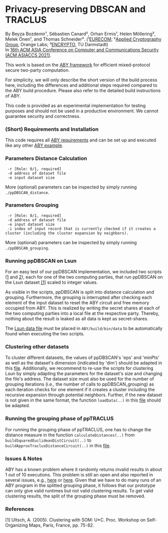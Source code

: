 # Privacy-preserving DBSCAN and TRACLUS

By Beyza Bozdemir¹, Sébastien Canard², Orhan Ermis¹, Helen Möllering³, Melek Önen¹, and Thomas Schneider³. (¹[EURECOM](http://www.eurecom.fr); ²[Applied Cryptography Group](https://crypto.orange-labs.fr/), Orange Labs; ³[ENCRYPTO](http://www.encrypto.de), TU Darmstadt) <br>In [16th ACM ASIA Conference on Computer and Communications Security (ACM ASIACCS 2021)](https://asiaccs2021.comp.polyu.edu.hk/). <!--%[Paper available here.](https://encrypto.de/papers/) -->

This work is based on the [ABY framework](https://github.com/encryptogroup/ABY/) for efficient mixed-protocol secure two-party computation.

For simplicity, we will only describe the short version of the build process here, including the differences and additional steps required compared to the ABY build procedure.
Please also refer to the detailed build instructions of ABY.

This code is provided as an experimental implementation for testing purposes and should not be used in a productive environment. We cannot guarantee security and correctness.

### (Short) Requirements and Installation

This code requires all [ABY requirements](https://github.com/encryptogroup/ABY#requirements) and can be set up and executed like any other [ABY example](https://github.com/encryptogroup/ABY#aby-applications).

### Parameters Distance Calculation
```Usage: ./asv_test
 -r [Role: 0/1, required]
 -d address of dataset file
 -e input dataset size
```
More (optional) parameters can be inspected by simply running `./ppDBSCAN_distance`.

### Parameters Grouping
```Usage: ./asv_test
 -r [Role: 0/1, required]
 -d address of dataset file
 -e input dataset size
 -i index of input record that is currently checked if it creates a cluster (including the cluster expansion by neighbors). 
```
More (optional) parameters can be inspected by simply running `./ppDBSCAN_grouping`.

### Running ppDBSCAN on Lsun
For an easy test of our ppDBSCAN implementation, we included two scripts ([1](https://github.com/encryptogroup/ppDBSCAN/blob/main/client_script.sh) and [2](https://github.com/encryptogroup/ppDBSCAN/blob/main/server_script.sh)), each for one of the two computing parties, that run ppDBSCAN on the Lsun dataset [[1]](#1) scaled to integer values. 

As visible in the scripts, ppDBSCAN is split into distance calculation and grouping. Furthermore, the grouping is interrupted after checking each element of the input dataset to reset the ABY circuit and free memory occupied from ABY. This is realized by writing the secret shares at each of the two computing parties into a local file at the respective party. Thereby, nothing about the result is leaked as all data is kept as secret-shares.

The [Lsun data file](https://github.com/encryptogroup/ppDBSCAN/blob/main/data/Lsun_prepared.txt) must be placed in `ABY/build/bin/data` to be automatically found when executing the two scripts.

### Clustering other datasets
To cluster different datasets, the values of ppDBSCAN's 'eps' and 'minPts' as well as the dataset's dimension (indicated by 'dim') should be adapted in this [file](https://github.com/encryptogroup/ppDBSCAN/blob/main/src/examples/ppdbscan/common/ppdbscan_coordination.cpp). Additionally, we recommend to re-use the scripts for clustering Lsun by simply adapting the parameters for the dataset's size and changing the file's address. The dataset size must also be used for the number of grouping iterations (i.e., the number of calls to ppDBSCAN_grouping) as each iteration checks for one element if it creates a cluster including the recursive expansion through potential neighbors. Further, if the new dataset is not given in the same format, the function `loadData(..)` in this [file](https://github.com/encryptogroup/ppDBSCAN/blob/main/src/examples/ppdbscan/common/ppdbscan_coordination.cpp) should be adapted.


### Running the grouping phase of ppTRACLUS
For running the grouping phase of ppTRACLUS, one has to change the distance measure in the function `calculateDistances(..)` from `buildSquaredEuclideanDistCircuit(..)` to `buildApproxTraclusDistanceCircuit(..)` in this [file](https://github.com/encryptogroup/ppDBSCAN/blob/main/src/examples/ppdbscan/common/ppdbscan_coordination.cpp).

### Issues & Notes
ABY has a known problem where it randomly returns invalid results in about 1 out of 10 executions. This problem is still an open and also reported in several issues, e.g., [here](https://github.com/MPC-SoK/frameworks/issues/19) or [here](https://github.com/encryptogroup/ABY/issues/114). Given that we have to do many runs of an ABY program in the splitted grouping phase, it follows that our prototype can only give valid runtimes but not valid clustering results. To get valid clustering results, the split of the grouping phase must be removed.

### References
<a id="1">[1]</a> 
Ultsch, A. (2005).
Clustering with SOM: U*C. 
Proc. Workshop on Self-Organizing Maps, Paris, France, pp. 75-82.
